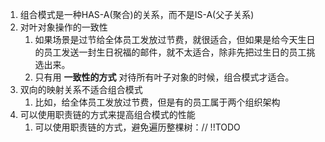 1. 组合模式是一种HAS-A(聚合)的关系，而不是IS-A(父子关系)
2. 对叶对象操作的一致性
   1. 如果场景是过节给全体员工发放过节费，就很适合，但如果是给今天生日的员工发送一封生日祝福的邮件，就不太适合，除非先把过生日的员工挑选出来。
   2. 只有用 **一致性的方式** 对待所有叶子对象的时候，组合模式才适合。
3. 双向的映射关系不适合组合模式
   1. 比如，给全体员工发放过节费，但是有的员工属于两个组织架构
4. 可以使用职责链的方式来提高组合模式的性能
   1. 可以使用职责链的方式，避免遍历整棵树：// !!TODO
